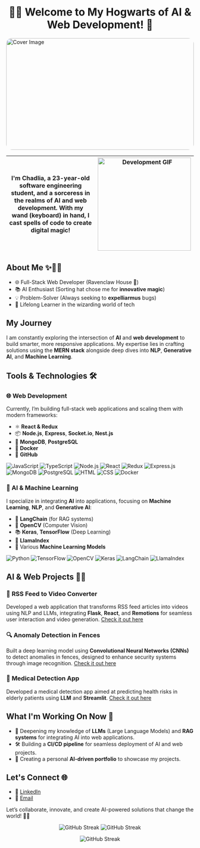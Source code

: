 
<p align="center">
    <h1 align="center")>🧙‍♀️ Welcome to My Hogwarts of AI & Web Development! 🏰</h1>
    <img src="https://i.imgur.com/DKpDIBY.jpeg" alt="Cover Image" height="300px" width="100%" style="border-radius: 15px;">
    <div align="center">
  
| I'm Chadlia, a 23-year-old software engineering student, and a sorceress in the realms of AI and web development. With my wand (keyboard) in hand, I cast spells of code to create digital magic! | <img src="https://media.giphy.com/media/SpopD7IQN2gK3qN4jS/giphy.gif" alt="Development GIF" width="250px"> |
| :---: | --- |

</div>
</p>



## About Me ✨🧙‍♀️

- 🌐 Full-Stack Web Developer (Ravenclaw House 🦅)
- 📚 AI Enthusiast (Sorting hat chose me for **innovative magic**)
- 💡 Problem-Solver (Always seeking to **expelliarmus** bugs)
- 🔮 Lifelong Learner in the wizarding world of tech



## My Journey

I am constantly exploring the intersection of **AI** and **web development** to build smarter, more responsive applications. My expertise lies in crafting solutions using the **MERN stack** alongside deep dives into **NLP**, **Generative AI**, and **Machine Learning**.

## Tools & Technologies 🛠️

### 🌐 Web Development

Currently, I’m building full-stack web applications and scaling them with modern frameworks:

- ⚛️ **React & Redux**
- 📦 **Node.js**, **Express**, **Socket.io**, **Nest.js**
- 💾 **MongoDB**, **PostgreSQL**
- 🐳 **Docker**
- 🐙 **GitHub**

![JavaScript](https://img.shields.io/badge/JavaScript-323330?style=for-the-badge&logo=javascript&logoColor=F7DF1E)
![TypeScript](https://img.shields.io/badge/-TypeScript-05122A?style=for-the-badge&color=302d41&logo=typescript&logoColor=007acc)
![Node.js](https://img.shields.io/badge/-Node-05122A?style=for-the-badge&color=302d41&logo=node.js&logoColor=3c873a)
![React](https://img.shields.io/badge/-React-05122A?style=for-the-badge&color=302d41&logo=react&logoColor=61dbfb)
![Redux](https://img.shields.io/badge/Redux-593D88?style=for-the-badge&color=302d41&logo=redux&logoColor=3c873a)
![Express.js](https://img.shields.io/badge/Express.js-404D59?style=for-the-badge&color=302d41&logo=express.js)
![MongoDB](https://img.shields.io/badge/MongoDB-4EA94B?style=for-the-badge&color=302d41&logo=mongodb)
![PostgreSQL](https://img.shields.io/badge/PostgreSQL-316192?style=for-the-badge&color=302d41&logo=postgresql)
![HTML](https://img.shields.io/badge/HTML-239120?style=for-the-badge&color=302d41&logo=html5)
![CSS](https://img.shields.io/badge/CSS-239120?&style=for-the-badge&color=302d41&logo=css3)
![Docker](https://img.shields.io/badge/Docker-2496ED?style=for-the-badge&logo=docker&logoColor=white)

### 🤖 AI & Machine Learning

I specialize in integrating **AI** into applications, focusing on **Machine Learning**, **NLP**, and **Generative AI**:

- 🤖 **LangChain** (for RAG systems)
- 🧠 **OpenCV** (Computer Vision)
- 📚 **Keras**, **TensorFlow** (Deep Learning)
- 🦙 **LlamaIndex**
- 🔄 Various **Machine Learning Models**

![Python](https://img.shields.io/badge/-Python-05122A?style=for-the-badge&color=302d41&logo=python)
![TensorFlow](https://img.shields.io/badge/-TensorFlow-05122A?style=for-the-badge&color=302d41&logo=tensorflow)
![OpenCV](https://img.shields.io/badge/OpenCV-27338e?style=for-the-badge&color=302d41&logo=opencv&logoColor=white)
![Keras](https://img.shields.io/badge/Keras-D00000?style=for-the-badge&color=302d41&logo=keras&logoColor=white)
![LangChain](https://img.shields.io/badge/-LangChain-05122A?style=for-the-badge&color=302d41)
![LlamaIndex](https://img.shields.io/badge/-LlamaIndex-05122A?style=for-the-badge&color=302d41)

## AI & Web Projects 🧠🌐

### 📰 **RSS Feed to Video Converter**  
Developed a web application that transforms RSS feed articles into videos using NLP and LLMs, integrating **Flask**, **React**, and **Remotions** for seamless user interaction and video generation. [Check it out here]([https://github.com/shadlia/rss-feed-video](https://github.com/shadlia/RSS-to-Video_LLM))

### 🔍 **Anomaly Detection in Fences**  
Built a deep learning model using **Convolutional Neural Networks (CNNs)** to detect anomalies in fences, designed to enhance security systems through image recognition. [Check it out here]([https://github.com/shadlia/anomaly_detection_fences.git](https://github.com/shadlia/Anomaly_detection))

### 🏥 **Medical Detection App**  
Developed a medical detection app aimed at predicting health risks in elderly patients using **LLM** and **Streamlit**. [Check it out here](https://github.com/shadlia/MedicalImageDetection)

## What I'm Working On Now 🔧

- 🚀 Deepening my knowledge of **LLMs** (Large Language Models) and **RAG systems** for integrating AI into web applications.
- 🛠 Building a **CI/CD pipeline** for seamless deployment of AI and web projects.
- 🎯 Creating a personal **AI-driven portfolio** to showcase my projects.

## Let's Connect 🌐

- 💬 [LinkedIn](https://www.linkedin.com/in/shadlia-el-amri-aa97211b4/)
- 📧 [Email](shadliaelamri@gmail.com)

Let’s collaborate, innovate, and create AI-powered solutions that change the world! 💫✨

<p align="center">
  <img src="https://github-readme-streak-stats.herokuapp.com/?user=shadlia&theme=radical" alt="GitHub Streak">
  <img src="https://github-readme-stats.vercel.app/api?username=shadlia&theme=radical&show_icons=true" alt="GitHub Streak">
</p>
<p align="center">
     <img src="https://github-readme-stats.vercel.app/api/top-langs/?username=shadlia&layout=compact&theme=radical&show_icons=true" alt="GitHub Streak">
</p>
